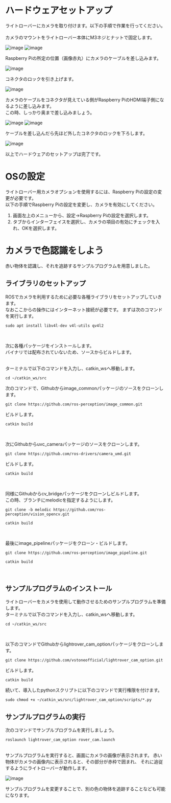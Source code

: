 # ハードウェアセットアップ
ライトローバーにカメラを取り付けます。以下の手順で作業を行ってください。  
<br>
カメラのマウントをライトローバー本体にM3ネジとナットで固定します。  

![image](../../img/cam_asm1.jpg)
![image](../../img/cam_asm2.jpg)

Raspberry Piの所定の位置（画像赤丸）にカメラのケーブルを差し込みます。  

![image](../../img/cam_connector.jpg)  

コネクタのロックを引き上げます。  

![image](../../img/cam_connection1.jpg)

カメラのケーブルをコネクタが見えている側がRaspberry PiのHDMI端子側になるように差し込みます。  
この時、しっかり奥まで差し込みましょう。  

![image](../../img/cam_connection2.jpg)
![image](../../img/cam_connection3.jpg)

ケーブルを差し込んだら先ほど外したコネクタのロックを下ろします。

![image](../../img/cam_connection4.jpg)

以上でハードウェアのセットアップは完了です。  

# OSの設定
ライトローバー用カメラオプションを使用するには、Raspberry Piの設定の変更が必要です。  
以下の手順でRaspberry Piの設定を変更し、カメラを有効にしてください。  

1. 画面左上のメニューから、設定->Raspberry Piの設定を選択します。
2. タブからインターフェイスを選択し、カメラの項目の有効にチェックを入れ、OKを選択します。 

# カメラで色認識をしよう
赤い物体を認識し、それを追跡するサンプルプログラムを用意しました。  

## ライブラリのセットアップ
ROSでカメラを利用するために必要な各種ライブラリをセットアップしていきます。  
なおここからの操作にはインターネット接続が必要です。 
まずは次のコマンドを実行します。
```
sudo apt install libv4l-dev v4l-utils qv4l2
```
<br>

次に各種パッケージをインストールします。  
バイナリでは配布されていないため、ソースからビルドします。   
<br>

ターミナルで以下のコマンドを入力し、catkin_wsへ移動します。  
```
cd ~/catkin_ws/src
```
次のコマンドで、Githubからimage_commonパッケージのソースをクローンします。  
```
git clone https://github.com/ros-perception/image_common.git
```
ビルドします。  
```
catkin build
```
<br>

次にGithubからuvc_cameraパッケージのソースをクローンします。  
```
git clone https://github.com/ros-drivers/camera_umd.git
```
ビルドします。  
```
catkin build
```
<br>

同様にGithubからcv_bridgeパッケージをクローンしビルドします。  
この時、ブランチにmelodicを指定するようにします。  
```
git clone -b melodic https://github.com/ros-perception/vision_opencv.git
```  
```
catkin build
```
<br>

最後にimage_pipelineパッケージをクローン・ビルドします。  
```
git clone https://github.com/ros-perception/image_pipeline.git
```  
```
catkin build
```
<br>

## サンプルプログラムのインストール
ライトローバーをカメラを使用して動作させるためのサンプルプログラムを準備します。  
ターミナルで以下のコマンドを入力し、catkin_wsへ移動します。  
```
cd ~/catkin_ws/src
```
<br>

以下のコマンドでGithubからlightrover_cam_optionパッケージをクローンします。  
```
git clone https://github.com/vstoneofficial/lightrover_cam_option.git
```
ビルドします。  
```
catkin build
```
続いて、導入したpythonスクリプトに以下のコマンドで実行権限を付けます。
```
sudo chmod +x ~/catkin_ws/src/lightrover_cam_option/scripts/*.py
```

## サンプルプログラムの実行
次のコマンドでサンプルプログラムを実行しましょう。  
```
roslaunch lightrover_cam_option rover_cam.launch
```
<br>
サンプルプログラムを実行すると、画面にカメラの画像が表示されます。  
赤い物体がカメラの画像内に表示されると、その部分が赤枠で囲まれ、  
それに追従するようにライトローバーが動作します。  

![image](../../img/color_detect.jpg)  

サンプルプログラムを変更することで、別の色の物体を追跡することなども可能になります。  
